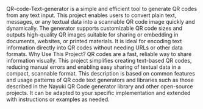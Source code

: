QR-code-Text-generator is a simple and efficient tool to generate QR codes from any text input. This project enables users to convert plain text, messages, or any textual data into a scannable QR code image quickly and dynamically.
The generator supports customizable QR code sizes and outputs high-quality QR images suitable for sharing or embedding in documents, websites, or printed materials. It is ideal for encoding text information directly into QR codes without needing URLs or other data formats.
Why Use This Project?
QR codes are a fast, reliable way to share information visually. This project simplifies creating text-based QR codes, reducing manual errors and enabling easy sharing of textual data in a compact, scannable format.
This description is based on common features and usage patterns of QR code text generators and libraries such as those described in the Nayuki QR Code generator library and other open-source projects. It can be adapted to your specific implementation and extended with instructions or examples as needed.
